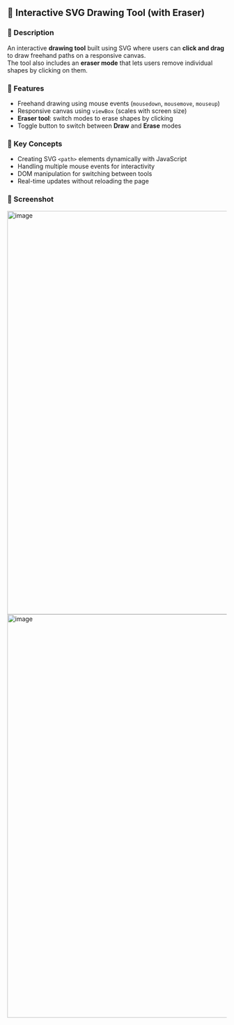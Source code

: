 ## 📌 Interactive SVG Drawing Tool (with Eraser)

### 🔹 Description  
An interactive **drawing tool** built using SVG where users can **click and drag** to draw freehand paths on a responsive canvas.  
The tool also includes an **eraser mode** that lets users remove individual shapes by clicking on them.

### 🔹 Features  
- Freehand drawing using mouse events (`mousedown`, `mousemove`, `mouseup`)  
- Responsive canvas using `viewBox` (scales with screen size)  
- **Eraser tool**: switch modes to erase shapes by clicking  
- Toggle button to switch between **Draw** and **Erase** modes  

### 🔹 Key Concepts  
- Creating SVG `<path>` elements dynamically with JavaScript  
- Handling multiple mouse events for interactivity  
- DOM manipulation for switching between tools  
- Real-time updates without reloading the page  

### 🔹 Screenshot  

<img width="1021" height="925" alt="image" src="https://github.com/user-attachments/assets/1641af12-508f-4325-a1de-852d28cf9fb0" />

<img width="1021" height="925" alt="image" src="https://github.com/user-attachments/assets/12381726-972a-419c-a45e-407ed1e2841d" />
